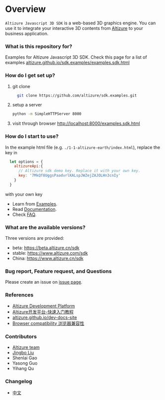 # Overview #

`Altizure Javascript 3D SDK` is a web-based 3D graphics engine. You can use it to integrate your interactive 3D contents from [Altizure](https://www.altizure.com) to your business application.

### What is this repository for? ###

Examples for Altizure Javascript 3D SDK. Check this page for a list of examples [altizure.github.io/sdk.examples/examples.sdk.html](https://altizure.github.io/sdk.examples/examples.sdk.html)

### How do I get set up? ###

1. git clone
    ```bash
      git clone https://github.com/altizure/sdk.examples.git
    ```
2. setup a server
    ```bash
    python -m SimpleHTTPServer 8000
    ```
3. visit through browser [http://localhost:8000/examples.sdk.html](http://127.0.0.1:8000/examples.sdk.html)

### How do I start to use? ###

In the example html file (e.g. `./1-1-altizure-earth/index.html`), replace the key in

```js
  let options = {
    altizureApi:{
      // Altizure sdk demo key. Replace it with your own key.
      key: '7MkQf8UggsPaadvrlKALspJWZejZAJOLHn3cnIy'
    }
  }
```

with your own key

* Learn from [Examples](https://altizure.github.io/sdk.examples/examples.sdk.html).
* Read [Documentation](https://altizure.github.io/dev-docs-site/zh-hans/docs/user_docs/web/).
* Check [FAQ](https://altizure.github.io/dev-docs-site/zh-hans/jssdk-faq.html).

### What are the available versions? ###

Three versions are provided:

* beta: https://beta.altizure.cn/sdk
* stable: https://www.altizure.com/sdk
* China: https://www.altizure.cn/sdk

### Bug report, Feature request, and Questions ###

Please create an issue on [issue page](https://github.com/altizure/sdk.examples/issues).

### References ###

* [Altizure Development Platform](https://developers.altizure.com/)
* [Altizure开发平台-快速入门教程](https://www.jianshu.com/p/53e2c72fec0d)
* [altizure.github.io/dev-docs-site](https://altizure.github.io/dev-docs-site/)
* [Browser compatibility 浏览器兼容性](https://altizure.github.io/sdk.examples/compatibility_report.html)

### Contributors ###

* [Altizure team](mailto:developers@altizure.com)
* [Jingbo Liu](https://bitbucket.org/jingbo/)
* Shenlai Gao
* Yasong Guo
* Yihang Qu

### Changelog ###

* [中文](changelog-zh-hans.md)
